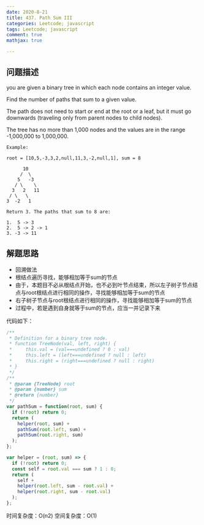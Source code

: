 ```yaml
---
date: 2020-8-21
title: 437. Path Sum III
categories: Leetcode; javascript
tags: Leetcode; javascript
comment: true
mathjax: true

---
```


## 问题描述

you are given a binary tree in which each node contains an integer value.

Find the number of paths that sum to a given value.

The path does not need to start or end at the root or a leaf, but it must go downwards (traveling only from parent nodes to child nodes).

The tree has no more than 1,000 nodes and the values are in the range -1,000,000 to 1,000,000.
<!--more-->
```
Example:

root = [10,5,-3,3,2,null,11,3,-2,null,1], sum = 8

      10
     /  \
    5   -3
   / \    \
  3   2   11
 / \   \
3  -2   1

Return 3. The paths that sum to 8 are:

1.  5 -> 3
2.  5 -> 2 -> 1
3. -3 -> 11
```

## 解题思路

- 回溯做法
- 根结点遍历寻找，能够相加等于sum的节点
- 由于，本题目不必从根结点开始，也不必到叶节点结束，所以左子树子节点结点与root根结点进行相同的操作，寻找能够相加等于sum的节点
- 右子树子节点与root根结点进行相同的操作，寻找能够相加等于sum的节点
- 过程中，若是遇到自身就等于sum的节点，应当一并记录下来

代码如下：

```javascript
/**
 * Definition for a binary tree node.
 * function TreeNode(val, left, right) {
 *     this.val = (val===undefined ? 0 : val)
 *     this.left = (left===undefined ? null : left)
 *     this.right = (right===undefined ? null : right)
 * }
 */
/**
 * @param {TreeNode} root
 * @param {number} sum
 * @return {number}
 */
var pathSum = function(root, sum) {
  if (!root) return 0;
  return (
    helper(root, sum) +
    pathSum(root.left, sum) +
    pathSum(root.right, sum)
  );
};

var helper = (root, sum) => {
  if (!root) return 0;
  const self = root.val === sum ? 1 : 0;
  return (
    self +
    helper(root.left, sum - root.val) +
    helper(root.right, sum - root.val)
  );
};
```
时间复杂度：O(n2)
空间复杂度：O(1)
